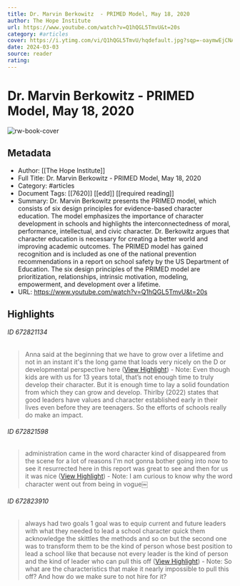 ```yaml
---
title: Dr. Marvin Berkowitz  - PRIMED Model, May 18, 2020
author: The Hope Institute
url: https://www.youtube.com/watch?v=Q1hQGL5TmvU&t=20s
category: #articles
cover: https://i.ytimg.com/vi/Q1hQGL5TmvU/hqdefault.jpg?sqp=-oaymwEjCNACELwBSFryq4qpAxUIARUAAAAAGAElAADIQj0AgKJDeAE=&rs=AOn4CLAoRWtVgvkae3kIVQVOvU6R4Mk_pA
date: 2024-03-03
source: reader
rating:
---
```

# Dr. Marvin Berkowitz  - PRIMED Model, May 18, 2020

![rw-book-cover](https://i.ytimg.com/vi/Q1hQGL5TmvU/hqdefault.jpg?sqp=-oaymwEjCNACELwBSFryq4qpAxUIARUAAAAAGAElAADIQj0AgKJDeAE=&rs=AOn4CLAoRWtVgvkae3kIVQVOvU6R4Mk_pA)

## Metadata
- Author: [[The Hope Institute]]
- Full Title: Dr. Marvin Berkowitz  - PRIMED Model, May 18, 2020
- Category: #articles
- Document Tags: [[7620]] [[edd]] [[required reading]] 
- Summary: Dr. Marvin Berkowitz presents the PRIMED model, which consists of six design principles for evidence-based character education. The model emphasizes the importance of character development in schools and highlights the interconnectedness of moral, performance, intellectual, and civic character. Dr. Berkowitz argues that character education is necessary for creating a better world and improving academic outcomes. The PRIMED model has gained recognition and is included as one of the national prevention recommendations in a report on school safety by the US Department of Education. The six design principles of the PRIMED model are prioritization, relationships, intrinsic motivation, modeling, empowerment, and development over a lifetime.
- URL: https://www.youtube.com/watch?v=Q1hQGL5TmvU&t=20s

## Highlights
###### ID 672821134
> Anna said at the beginning that we have to grow over a lifetime and not in an instant it's the long game that loads very nicely on the D or
> developmental perspective here ([View Highlight](https://read.readwise.io/read/01hnydhvkvc4fhy7qsj1m7b9eg))
    - Note: Even though kids are with us for 13 years total, that’s not enough time to truly develop their character. But it is enough time to lay a solid foundation from which they can grow and develop. Thirlby (2022) states that good leaders have values and character established early in their lives even before they are teenagers. So the efforts of schools really do make an impact.
    
###### ID 672821598
> administration came in the word character kind of disappeared from the scene for a lot of reasons I'm not gonna bother going into now to see it resurrected here in this report was great to see and then for us it was nice ([View Highlight](https://read.readwise.io/read/01hnydr4hr4pbf49mm2sqetajr))
    - Note: I am curious to know why the word character went out from being in vogue￼
    
###### ID 672823910
> always had two goals 1 goal was to equip current and future leaders with what they needed to lead a school
> character quick them acknowledge the skittles the methods and so on but the second one was to transform them to be the kind of person whose best position to lead a school like that because not every leader is the kind of person and the kind of leader who can pull this off ([View Highlight](https://read.readwise.io/read/01hnyeae8vvae23y6exr9a6h9d))
    - Note: So what are the characteristics that make it nearly impossible to pull this off? And how do we make sure to not hire for it?
    
